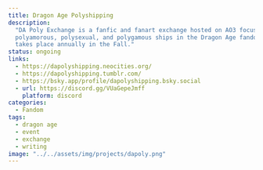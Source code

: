 ```yaml
---
title: Dragon Age Polyshipping
description:
  "DA Poly Exchange is a fanfic and fanart exchange hosted on AO3 focusing on
  polyamorous, polysexual, and polygamous ships in the Dragon Age fandom which
  takes place annually in the Fall."
status: ongoing
links:
  - https://dapolyshipping.neocities.org/
  - https://dapolyshipping.tumblr.com/
  - https://bsky.app/profile/dapolyshipping.bsky.social
  - url: https://discord.gg/VUaGepeJmff
    platform: discord
categories:
  - Fandom
tags:
  - dragon age
  - event
  - exchange
  - writing
image: "../../assets/img/projects/dapoly.png"
---
```

